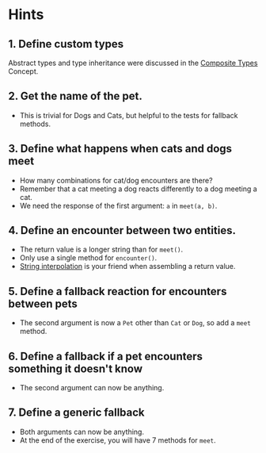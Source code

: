 # Hints

## 1. Define custom types

Abstract types and type inheritance were discussed in the [Composite Types][composite] Concept.

## 2. Get the name of the pet.

- This is trivial for Dogs and Cats, but helpful to the tests for fallback methods.

## 3. Define what happens when cats and dogs meet

- How many combinations for cat/dog encounters are there?
- Remember that a cat meeting a dog reacts differently to a dog meeting a cat.
- We need the response of the first argument: `a` in `meet(a, b)`.

## 4. Define an encounter between two entities.

- The return value is a longer string than for `meet()`.
- Only use a single method for `encounter()`.
- [String interpolation][interpolation] is your friend when assembling a return value.

## 5. Define a fallback reaction for encounters between pets

- The second argument is now a `Pet` other than `Cat` or `Dog`, so add a `meet` method.

## 6. Define a fallback if a pet encounters something it doesn't know

- The second argument can now be anything.

## 7. Define a generic fallback

- Both arguments can now be anything.
- At the end of the exercise, you will have 7 methods for `meet`.

[composite]: https://exercism.org/tracks/julia/concepts/composite-types
[interpolation]: https://docs.julialang.org/en/v1/manual/strings/#string-interpolation
